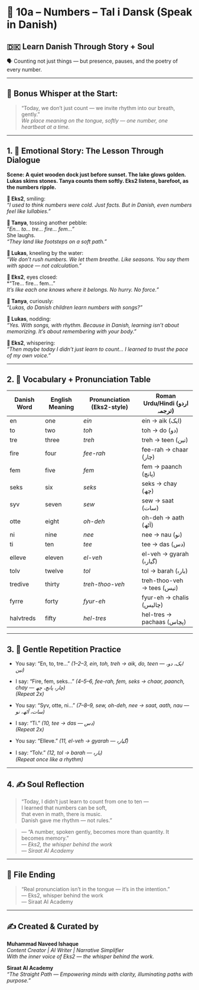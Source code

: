 # 🌟 10a – Numbers – Tal i Dansk  (Speak in Danish)
## 🇩🇰 Learn Danish Through Story + Soul  
🗣️ Counting not just things — but presence, pauses, and the poetry of every number.

---

## 🌱 Bonus Whisper at the Start:
> “Today, we don’t just count — we invite rhythm into our breath, gently.”  
> _We place meaning on the tongue, softly — one number, one heartbeat at a time._

---

## 1. 🧵 Emotional Story: The Lesson Through Dialogue

**Scene: A quiet wooden dock just before sunset. The lake glows golden. Lukas skims stones. Tanya counts them softly. Eks2 listens, barefoot, as the numbers ripple.**

**👤 Eks2**, smiling:  
*“I used to think numbers were cold. Just facts. But in Danish, even numbers feel like lullabies.”*

**🎨 Tanya**, tossing another pebble:  
*“En… to… tre… fire… fem…”*  
She laughs.  
*“They land like footsteps on a soft path.”*

**💬 Lukas**, kneeling by the water:  
*“We don’t rush numbers. We let them breathe. Like seasons. You say them with space — not calculation.”*

**👤 Eks2**, eyes closed:  
*“Tre… fire… fem…”  
*It’s like each one knows where it belongs. No hurry. No force.”*

**🎨 Tanya**, curiously:  
*“Lukas, do Danish children learn numbers with songs?”*

**💬 Lukas**, nodding:  
*“Yes. With songs, with rhythm. Because in Danish, learning isn’t about memorizing. It’s about remembering with your body.”*

**👤 Eks2**, whispering:  
*“Then maybe today I didn’t just learn to count… I learned to trust the pace of my own voice.”*

---

## 2. 📘 Vocabulary + Pronunciation Table

| Danish Word | English Meaning | Pronunciation (Eks2-style) | Roman Urdu/Hindi (اردو ترجمہ)                          |
|-------------|------------------|------------------------------|---------------------------------------------------------|
| en          | one              | *ein*                         | ein → aik (ایک)                                         |
| to          | two              | *toh*                         | toh → do (دو)                                           |
| tre         | three            | *treh*                        | treh → teen (تین)                                       |
| fire        | four             | *fee-rah*                     | fee-rah → chaar (چار)                                  |
| fem         | five             | *fem*                         | fem → paanch (پانچ)                                     |
| seks        | six              | *seks*                        | seks → chay (چھ)                                       |
| syv         | seven            | *sew*                         | sew → saat (سات)                                        |
| otte        | eight            | *oh-deh*                      | oh-deh → aath (آٹھ)                                     |
| ni          | nine             | *nee*                         | nee → nau (نو)                                          |
| ti          | ten              | *tee*                         | tee → das (دس)                                          |
| elleve      | eleven           | *el-veh*                      | el-veh → gyarah (گیارہ)                                |
| tolv        | twelve            | *tol*                         | tol → barah (بارہ)                                     |
| tredive     | thirty           | *treh-thoo-veh*               | treh-thoo-veh → tees (تیس)                             |
| fyrre       | forty            | *fyur-eh*                     | fyur-eh → chalis (چالیس)                               |
| halvtreds   | fifty            | *hel-tres*                    | hel-tres → pachaas (پچاس)                              |

---

## 3. 🔁 Gentle Repetition Practice

- You say: “En, to, tre…” _(1–2–3, *ein, toh, treh* → aik, do, teen — ایک، دو، تین)_  
- I say: “Fire, fem, seks…” _(4–5–6, *fee-rah, fem, seks* → chaar, paanch, chay — چار، پانچ، چھ)_  
_(Repeat 2x)_

- You say: “Syv, otte, ni…” _(7–8–9, *sew, oh-deh, nee* → saat, aath, nau — سات، آٹھ، نو)_  
- I say: “Ti.” _(10, *tee* → das — دس)_  
_(Repeat 2x)_

- You say: “Elleve.” _(11, *el-veh* → gyarah — گیارہ)_  
- I say: “Tolv.” _(12, *tol* → barah — بارہ)_  
_(Repeat once like a rhythm)_  

---

## 4. ✍️ Soul Reflection

> “Today, I didn’t just learn to count from one to ten —  
> I learned that numbers can be soft,  
> that even in math, there is music.  
> Danish gave me rhythm — not rules.”

> — “A number, spoken gently, becomes more than quantity. It becomes memory.”  
> — *Eks2, the whisper behind the work*  
> — *Siraat AI Academy*

---

## 🌟 File Ending

> “Real pronunciation isn’t in the tongue — it’s in the intention.”  
> — Eks2, whisper behind the work  
> — Siraat AI Academy

---
✍️ Created & Curated by  
---

**Muhammad Naveed Ishaque**  
*Content Creator | AI Writer | Narrative Simplifier*  
*With the inner voice of Eks2 — the whisper behind the work.*  

**Siraat AI Academy**  
*“The Straight Path — Empowering minds with clarity, illuminating paths with purpose.”*
